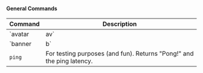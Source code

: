 #### General Commands

| Command | Description |
|---------|-------------|
| `avatar | av` | Returns a user's Discord avatar |
| `banner | b` | Returns a user's Discord banner |
| `ping` | For testing purposes (and fun). Returns "Pong!" and the ping latency. |
